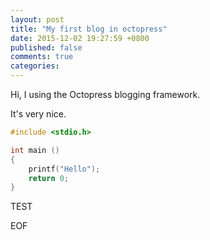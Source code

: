 ```yaml
---
layout: post
title: "My first blog in octopress"
date: 2015-12-02 19:27:59 +0800
published: false
comments: true
categories: 
---
```

Hi, I using the Octopress blogging framework.

It's very nice.
```c
#include <stdio.h>

int main ()
{
    printf("Hello");
    return 0;
}
```

TEST

EOF
